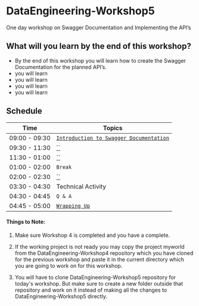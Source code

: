 # DataEngineering-Workshop5

One day workshop on Swagger Documentation and Implementing the API’s

## What will you learn by the end of this workshop?
- By the end of this workshop you will learn how to create the Swagger Documentation for the planned API’s.
- you will learn
- you will learn
- you will learn
- you will learn

## Schedule
| Time          | Topics
|---------------|-------
| 09:00 - 09:30 |  [`Introduction to Swagger Documentation`](docs/swagger_introduction.md) 
| 09:30 - 11:30 |  [``](docs/)
| 11:30 - 01:00 |  [``](docs/)
| 01:00 - 02:00 |  `Break`
| 02:00 - 02:30 |  [``](docs/)
| 03:30 - 04:30 |  Technical Activity
| 04:30 - 04:45 |  `Q & A`
| 04:45 - 05:00 |  [`Wrapping Up`](/docs/)


#### Things to Note:

1. Make sure Workshop 4 is completed and you have a complete.

2. If the working project is not ready you may copy the project myworld from the DataEngineering-Workshop4 repository which you have cloned for the previous workshop
and paste it in the current directory which you are going to work on for this workshop.
   
3. You will have to clone DataEngineering-Workshop5 repository for today's workshop. But make sure to create a new folder outside that repository and work on it instead of 
making all the changes to DataEngineering-Workshop5 directly.
